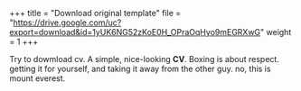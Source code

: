 +++
title = "Download original template"
file = "https://drive.google.com/uc?export=download&id=1yUK6NG52zKoE0H_OPraOqHyo9mEGRXwG"
weight = 1
+++

Try to dowmload cv. A simple, nice-looking **CV**. Boxing is about respect. getting it for yourself, and taking it away from the other guy. no, this is mount everest.
